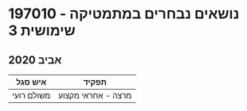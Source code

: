 # 197010 - נושאים נבחרים במתמטיקה שימושית 3

## אביב 2020

| איש סגל | תפקיד |
| ---- | ---- |
| משולם רועי | מרצה - אחראי מקצוע |

